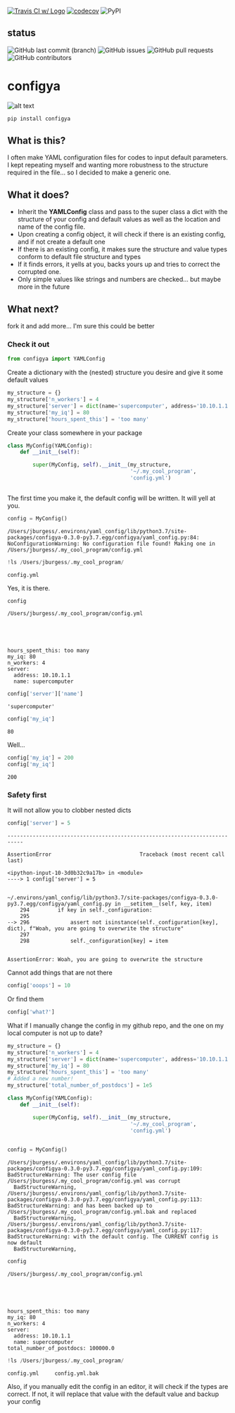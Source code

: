 [![Travis CI w/ Logo](https://img.shields.io/travis/grburgess/configya/master.svg?logo=travis)](https://travis-ci.org/grburgess/configya)
[![codecov](https://codecov.io/gh/grburgess/configya/branch/master/graph/badge.svg)](https://codecov.io/gh/grburgess/configya)
![PyPI](https://img.shields.io/pypi/v/configya?style=plastic)
## status
![GitHub last commit (branch)](https://img.shields.io/github/last-commit/grburgess/configya/master?style=for-the-badge)
![GitHub issues](https://img.shields.io/github/issues/grburgess/configya?style=for-the-badge)
![GitHub pull requests](https://img.shields.io/github/issues-pr/grburgess/configya?style=for-the-badge)
![GitHub contributors](https://img.shields.io/github/contributors/grburgess/configya?style=for-the-badge)


# configya

![alt text](https://raw.githubusercontent.com/grburgess/configya/master/logo.png)

```bash
pip install configya
```

## What is this?

I often make YAML configuration files for codes to input default parameters. I kept repeating myself and wanting more robustness to the structure required in the file... so I decided to make a generic one. 

## What it does?

* Inherit the **YAMLConfig** class and pass to the super  class a dict with the structure of your config and default values as well as the location and name of the config file.
* Upon creating a config object, it will check if there is an existing config, and if not create a default one
* If there is an existing config, it makes sure the structure and value types conform to default file structure and types
* If it finds errors, it yells at you, backs yours up and tries to correct the corrupted one. 
* Only simple values like strings and numbers are checked... but maybe more in the future

## What next?

fork it and add more... I'm sure this could be better

### Check it out


```python
from configya import YAMLConfig
```

Create a dictionary with the (nested) structure you desire and give it some default values


```python
my_structure = {}
my_structure['n_workers'] = 4
my_structure['server'] = dict(name='supercomputer', address='10.10.1.1')
my_structure['my_iq'] = 80
my_structure['hours_spent_this'] = 'too many'


```

Create your class somewhere in your package


```python
class MyConfig(YAMLConfig):  
    def __init__(self):

        super(MyConfig, self).__init__(my_structure,
                                       '~/.my_cool_program',
                                       'config.yml')
    
```

The first time you make it, the default config will be written. It will yell at you.


```python
config = MyConfig()

```

    /Users/jburgess/.environs/yaml_config/lib/python3.7/site-packages/configya-0.3.0-py3.7.egg/configya/yaml_config.py:84: NoConfigurationWarning: No configuration file found! Making one in /Users/jburgess/.my_cool_program/config.yml



```python
!ls /Users/jburgess/.my_cool_program/
```

    config.yml



Yes, it is there.


```python
config
```

    /Users/jburgess/.my_cool_program/config.yml





    hours_spent_this: too many
    my_iq: 80
    n_workers: 4
    server:
      address: 10.10.1.1
      name: supercomputer




```python
config['server']['name']
```




    'supercomputer'




```python
config['my_iq']
```




    80



Well...


```python
config['my_iq'] = 200
config['my_iq']
```




    200



### Safety first
It will not allow you to clobber nested dicts


```python
config['server'] = 5
```


    ---------------------------------------------------------------------------

    AssertionError                            Traceback (most recent call last)

    <ipython-input-10-3d0b32c9a17b> in <module>
    ----> 1 config['server'] = 5
    

    ~/.environs/yaml_config/lib/python3.7/site-packages/configya-0.3.0-py3.7.egg/configya/yaml_config.py in __setitem__(self, key, item)
        294         if key in self._configuration:
        295 
    --> 296             assert not isinstance(self._configuration[key], dict), f"Woah, you are going to overwrite the structure"
        297 
        298             self._configuration[key] = item


    AssertionError: Woah, you are going to overwrite the structure


Cannot add things that are not there


```python
config['ooops'] = 10
```

Or find them


```python
config['what?'] 
```

What if I manually change the config in my github repo, and the one on my local computer is not up to date?


```python
my_structure = {}
my_structure['n_workers'] = 4
my_structure['server'] = dict(name='supercomputer', address='10.10.1.1')
my_structure['my_iq'] = 80
my_structure['hours_spent_this'] = 'too many'
# Added a new number!
my_structure['total_number_of_postdocs'] = 1e5


```


```python
class MyConfig(YAMLConfig):  
    def __init__(self):

        super(MyConfig, self).__init__(my_structure,
                                       '~/.my_cool_program',
                                       'config.yml')
    
```


```python
config = MyConfig()
```

    /Users/jburgess/.environs/yaml_config/lib/python3.7/site-packages/configya-0.3.0-py3.7.egg/configya/yaml_config.py:109: BadStructureWarning: The user config file /Users/jburgess/.my_cool_program/config.yml was corrupt
      BadStructureWarning,
    /Users/jburgess/.environs/yaml_config/lib/python3.7/site-packages/configya-0.3.0-py3.7.egg/configya/yaml_config.py:113: BadStructureWarning: and has been backed up to /Users/jburgess/.my_cool_program/config.yml.bak and replaced
      BadStructureWarning,
    /Users/jburgess/.environs/yaml_config/lib/python3.7/site-packages/configya-0.3.0-py3.7.egg/configya/yaml_config.py:117: BadStructureWarning: with the default config. The CURRENT config is now default
      BadStructureWarning,



```python
config
```

    /Users/jburgess/.my_cool_program/config.yml





    hours_spent_this: too many
    my_iq: 80
    n_workers: 4
    server:
      address: 10.10.1.1
      name: supercomputer
    total_number_of_postdocs: 100000.0




```python
!ls /Users/jburgess/.my_cool_program/
```

    config.yml     config.yml.bak



Also, if you manually edit the config in an editor, it will check if the types are correct. If not, it will replace that value with the default value and backup your config


```python

```
